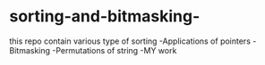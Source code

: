 # sorting-and-bitmasking-
this repo contain various type of sorting
-Applications of pointers
-Bitmasking
-Permutations of string
-MY work
